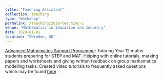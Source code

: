 ```yaml
---
title: "Teaching Assistant"
collection: teaching
type: "Workshop"
permalink: /teaching/2020-teaching-2
venue: "Mathematics in Education and Industry"
date: 2020-01-01
location: "Swindon, UK"
---
```


[Advanced Mathematics Support Programme](https://amsp.org.uk): Tutoring Year 12 maths students preparing for STEP and MAT. Helping with online tutorials, marking papers and worksheets and giving written feedback on group mathematical modelling tasks. Created video tutorials to frequently asked questions which may be found [here](https://www.showme.com/Vedang-Joshi)


